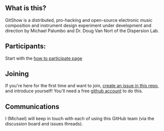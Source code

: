 ## What is this?
GitShow is a distributed, pro-hacking and open-source electronic music composition and instrument design experiment under development and direction by Michael Palumbo and Dr. Doug Van Nort of the Dispersion Lab.

## Participants:
Start with the [how to participate page](https://github.com/dispersionlab/welcome/wiki/.-how_to_participate)

## Joining
If you're here for the first time and want to join, [create an issue in this repo](https://github.com/dispersionlab/welcome/issues), and introduce yourself! You'll need a free [github account](https://github.com/pricing) to do this.

## Communications
I (Michael) will keep in touch with each of using this GitHub team (via the discussion board and issues threads). 
